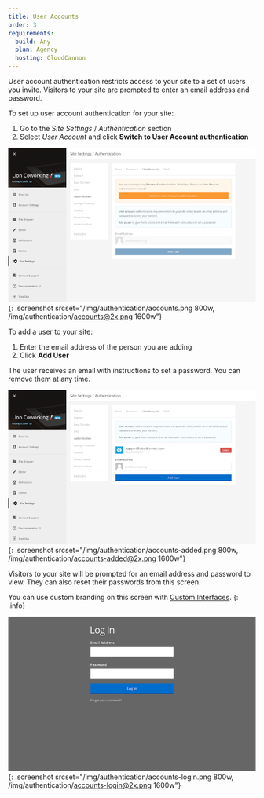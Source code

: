 ```yaml
---
title: User Accounts
order: 3
requirements:
  build: Any
  plan: Agency
  hosting: CloudCannon
---
```


User account authentication restricts access to your site to a set of users you invite.
Visitors to your site are prompted to enter an email address and password.

To set up user account authentication for your site:

1. Go to the *Site Settings* / *Authentication* section
2. Select *User Account* and click **Switch to User Account authentication**

![User account authentication](/img/authentication/accounts.png){: .screenshot srcset="/img/authentication/accounts.png 800w, /img/authentication/accounts@2x.png 1600w"}

To add a user to your site:

1. Enter the email address of the person you are adding
2. Click **Add User**

The user receives an email with instructions to set a password. You can remove them at any time.

![Adding a user account](/img/authentication/accounts-added.png){: .screenshot srcset="/img/authentication/accounts-added.png 800w, /img/authentication/accounts-added@2x.png 1600w"}

Visitors to your site will be prompted for an email address and password to view. They can also reset their passwords from this screen.

You can use custom branding on this screen with [Custom Interfaces](/authentication/custom-interfaces).
{: .info}

![User account login](/img/authentication/accounts-login.png){: .screenshot srcset="/img/authentication/accounts-login.png 800w, /img/authentication/accounts-login@2x.png 1600w"}
